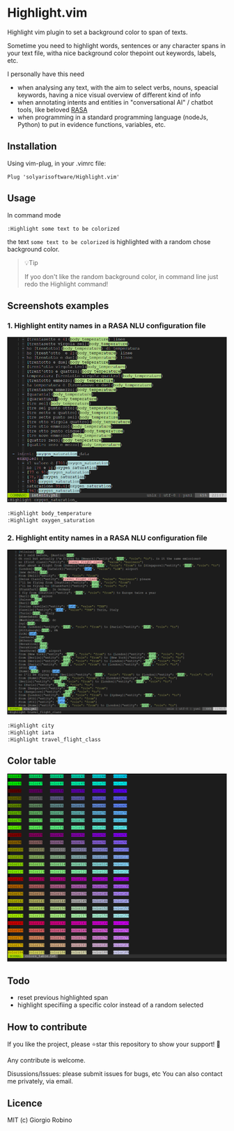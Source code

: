 # Highlight.vim

Highlight vim plugin to set a background color to span of texts.

Sometime you need to highlight words, sentences or any character spans in your text file, 
witha nice background color thepoint out keywords, labels, etc. 

I personally have this need 
- when analysing any text, with the aim to select verbs, nouns, speacial keywords, 
  having a nice visual overview of different kind of info 
- when annotating intents and entities in "conversational AI" / chatbot tools,
  like beloved [RASA](www.rasa.com)
- when programming in a standard programming language (nodeJs, Python) to put in evidence functions, variables, etc.


## Installation

Using vim-plug, in your .vimrc file:
```
Plug 'solyarisoftware/Highlight.vim'
```


## Usage

In command mode

```
:Highlight some text to be colorized  
```

the text `some text to be colorized` is highlighted with a random chose background color.

> 💡Tip
>
> If yoo don't like the random background color, 
> in command line just redo the Highlight command!


## Screenshots examples

### 1. Highlight entity names in a RASA NLU configuration file 

![](screenshots/screenshot-1.png?raw=true)

```
:Highlight body_temperature
:Highlight oxygen_saturation
```

### 2. Highlight entity names in a RASA NLU configuration file 

![](screenshots/screenshot-2.png?raw=true)

```
:Highlight city
:Highlight iata
:Highlight travel_flight_class
```


## Color table

![](screenshots/screenshot-3.png?raw=true)


## Todo

- reset previous highlighted span
- highlight specifiing a specific color instead of a random selected


## How to contribute

If you like the project, please ⭐️star this repository to show your support! 🙏

Any contribute is welcome.

Disussions/Issues: please submit issues for bugs, etc
You can also contact me privately, via email.


## Licence

MIT (c) Giorgio Robino

